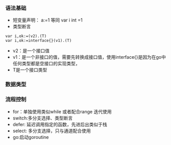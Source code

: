 
### 语法基础
* 短变量声明： a:=1 等同 var i int =1
* 类型断言 
~~~~
var i,ok:=(v2).(T) 
var i,ok:=interface{}(v1).(T) 
~~~~
* v2：是一个接口值
* v1：是一个非接口的值，需要先转换成接口值，使用interface{}是因为在go中任何类型都是空接口的实现类型，
* T是一个接口类型
### 数据类型

### 流程控制
* for：单独使用类似while 或者配合range 迭代使用
* switch:多分支选择、类型断言
* defer: 延迟调用指定的函数，先进后出类似于栈
* select: 多分支选择，只与通道配合使用
* go:启动goroutine
